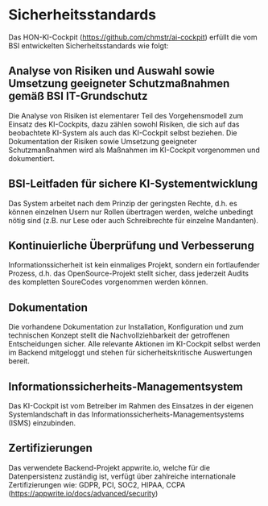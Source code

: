 # Sicherheitsstandards

Das HON-KI-Cockpit (<https://github.com/chmstr/ai-cockpit>) erfüllt die vom BSI entwickelten Sicherheitsstandards wie folgt:

## Analyse von Risiken und Auswahl sowie Umsetzung geeigneter Schutzmaßnahmen gemäß BSI IT-Grundschutz

Die Analyse von Risiken ist elementarer Teil des Vorgehensmodell zum Einsatz des KI-Cockpits, dazu zählen sowohl Risiken, die sich auf das beobachtete KI-System als auch das KI-Cockpit selbst beziehen. Die Dokumentation der Risiken sowie Umsetzung geeigneter Schutzmanßnahmen wird als Maßnahmen im KI-Cockpit vorgenommen und dokumentiert.

## BSI-Leitfaden für sichere KI-Systementwicklung

Das System arbeitet nach dem Prinzip der geringsten Rechte, d.h. es können einzelnen Usern nur Rollen übertragen werden, welche unbedingt nötig sind (z.B. nur Lese oder auch Schreibrechte für einzelne Mandanten).

## Kontinuierliche Überprüfung und Verbesserung

Informationssicherheit ist kein einmaliges Projekt, sondern ein fortlaufender Prozess, d.h. das OpenSource-Projekt stellt sicher, dass jederzeit Audits des kompletten SoureCodes vorgenommen werden können.

## Dokumentation

Die vorhandene Dokumentation zur Installation, Konfiguration und zum technischen Konzept stellt die Nachvollziehbarkeit der getroffenen Entscheidungen sicher. Alle relevante Aktionen im KI-Cockpit selbst werden im Backend mitgeloggt und stehen für sicherheitskritische Auswertungen bereit.

## Informationssicherheits-Managementsystem

Das KI-Cockpit ist vom Betreiber im Rahmen des Einsatzes in der eigenen Systemlandschaft in das Informationssicherheits-Managementsystems (ISMS) einzubinden.

## Zertifizierungen

Das verwendete Backend-Projekt appwrite.io, welche für die Datenpersistenz zuständig ist, verfügt über zahlreiche internationale Zertifizierungen wie: GDPR, PCI, SOC2, HIPAA, CCPA (<https://appwrite.io/docs/advanced/security>)
